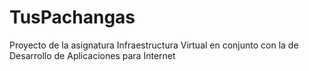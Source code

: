 # TusPachangas
Proyecto de la asignatura Infraestructura Virtual en conjunto con la de Desarrollo de Aplicaciones para Internet
